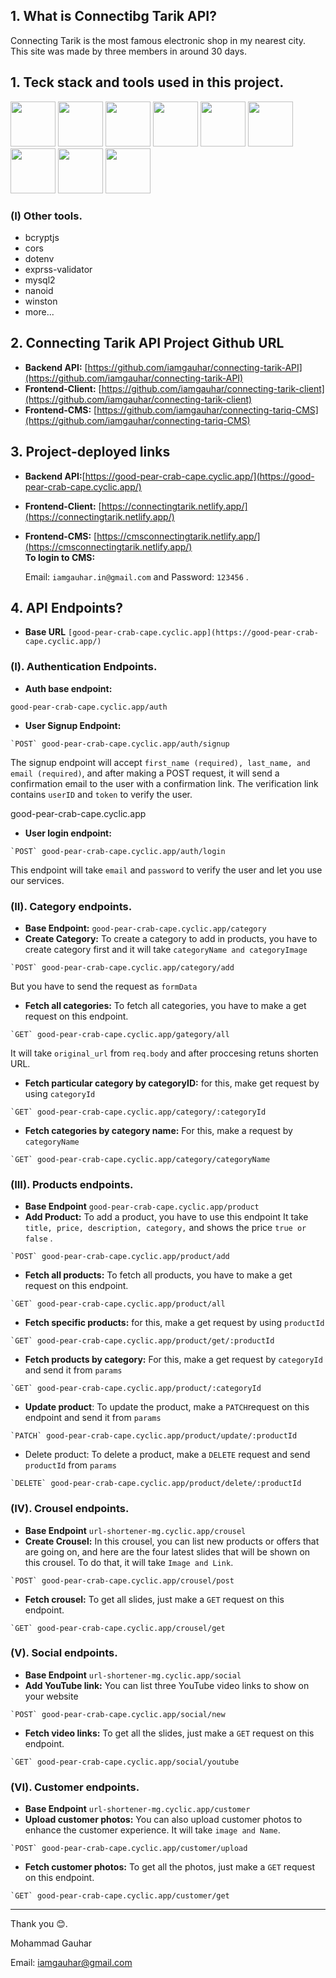 ## 1. What is Connectibg Tarik API?
Connecting Tarik is the most famous electronic shop in my nearest city. This site was made by three members in around 30 days.

## 1. Teck stack and tools used in this project.
 <p>
   <img style="width:72px" src="https://cdn.icon-icons.com/icons2/2699/PNG/512/reactjs_logo_icon_168875.png"/>
   <img style="width:72px" src="https://img.icons8.com/color/512/000000/javascript"/>
   <img style="width:72px" src="https://img.icons8.com/color/512/000000/tailwindcss"/>
   <img style="width:72px" src="https://img.icons8.com/color/512/000000/nodejs.png"/>
   <img style="width:72px" src="https://img.icons8.com/color/512/000000/express-js"/>
   <img style="width:72px" src="https://img.icons8.com/color/512/000000/mongodb"/>
   <img style="width:72px" src="https://img.icons8.com/color/512/000000/firebase"/>
   <img style="width:72px" src="https://nodemailer.com/nm_logo_200x136.png"/>
   <img style="width:72px" src="https://jwt.io/img/pic_logo.svg"/>
 </p>

### (I) Other tools.
 - bcryptjs
 - cors
 - dotenv
 - exprss-validator
 - mysql2
 - nanoid
 - winston
 - more...
 

## 2. Connecting Tarik API Project Github URL
- **Backend API:** [﻿https://github.com/iamgauhar/connecting-tarik-API](https://github.com/iamgauhar/connecting-tarik-API) 
- **Frontend-Client:** [﻿https://github.com/iamgauhar/connecting-tarik-client](https://github.com/iamgauhar/connecting-tarik-client) 
- **Frontend-CMS:** [﻿https://github.com/iamgauhar/connecting-tariq-CMS](https://github.com/iamgauhar/connecting-tariq-CMS) 
## 3. Project-deployed links
- **Backend API:**[﻿https://good-pear-crab-cape.cyclic.app/](https://good-pear-crab-cape.cyclic.app/) 
- **Frontend-Client:** [﻿https://connectingtarik.netlify.app/](https://connectingtarik.netlify.app/) 
- **Frontend-CMS:** [﻿https://cmsconnectingtarik.netlify.app/](https://cmsconnectingtarik.netlify.app/)  
**To login to CMS:**

     Email: `iamgauhar.in@gmail.com`  and  Password: `123456` .

## 4. API Endpoints?
- **Base URL** `﻿[﻿good-pear-crab-cape.cyclic.app](https://good-pear-crab-cape.cyclic.app/)` 
### (I). Authentication Endpoints.
- **Auth base endpoint:**
```
good-pear-crab-cape.cyclic.app/auth
```
- **User Signup Endpoint:**
```
`﻿POST` good-pear-crab-cape.cyclic.app/auth/signup
```
The signup endpoint will accept  `first_name (required), last_name, and email (required)`, and after making a POST request, it will send a confirmation email to the user with a confirmation link. The verification link contains `userID` and `token` to verify the user.

﻿good-pear-crab-cape.cyclic.app 

- **User login endpoint:**
```
`﻿POST` good-pear-crab-cape.cyclic.app/auth/login
```
This endpoint will take `email` and `password` to verify the user and let you use our services.

### (II). Category endpoints.
- **Base Endpoint:**  ﻿`good-pear-crab-cape.cyclic.app/category` 
- **Create Category:** To create a category to add in products, you have to create category first and it will take `categoryName and categoryImage` 
```
`﻿POST` good-pear-crab-cape.cyclic.app/category/add
```
But you have to send the request as `formData` 

- **Fetch all categories:** To fetch all categories, you have to make a get request on this endpoint.
```
`﻿GET` good-pear-crab-cape.cyclic.app/gategory/all
```
It will take `original_url` from `req.body` and after proccesing retuns shorten URL.

- **Fetch particular category by categoryID:** for this, make get request by using `categoryId` 
```
`﻿GET` good-pear-crab-cape.cyclic.app/category/:categoryId
```
- **Fetch categories by category name:** For this, make a request by `categoryName` 
```
`﻿GET` good-pear-crab-cape.cyclic.app/category/categoryName
```
### (III). Products endpoints.
- **Base Endpoint**  `good-pear-crab-cape.cyclic.app/product` 
- **Add Product:** To add a product, you have to use this endpoint It take `title, price, description, category,` and shows the price `true or false` .
```
`﻿POST` good-pear-crab-cape.cyclic.app/product/add
```
- **Fetch all products:** To fetch all products, you have to make a get request on this endpoint.
```
`﻿GET` good-pear-crab-cape.cyclic.app/product/all
```
- **Fetch specific products:** for this, make a get request by using `productId` 
```
`﻿GET` good-pear-crab-cape.cyclic.app/product/get/:productId
```
- **Fetch products by category:** For this, make a get request by `categoryId`  and send it from `params` 
```
`﻿GET` good-pear-crab-cape.cyclic.app/product/:categoryId
```
- **Update product**: To update the product, make a `PATCH`request on this endpoint and send it from `params` 
```
`﻿PATCH` good-pear-crab-cape.cyclic.app/product/update/:productId
```
- Delete product: To delete a product, make a `DELETE` request and send `productId` from `params` 
```
`﻿DELETE` good-pear-crab-cape.cyclic.app/product/delete/:productId
```
### (IV). Crousel endpoints.
- **Base Endpoint**  `url-shortener-mg.cyclic.app/crousel` 
- **Create Crousel:** In this crousel, you can list new products or offers that are going on, and here are the four latest slides that will be shown on this crousel. To do that, it will take `Image and Link`.
```
`﻿POST` good-pear-crab-cape.cyclic.app/crousel/post
```
- **Fetch crousel:** To get all slides, just make a `GET` request on this endpoint.
```
`﻿GET` good-pear-crab-cape.cyclic.app/crousel/get
```
### (V). Social endpoints.
- **Base Endpoint**  `url-shortener-mg.cyclic.app/social` 
- **Add YouTube link:** You can list three YouTube video links to show on your website
```
`﻿POST` good-pear-crab-cape.cyclic.app/social/new
```
- **Fetch video links:** To get all the slides, just make a `GET` request on this endpoint.
```
`﻿GET` good-pear-crab-cape.cyclic.app/social/youtube
```
### (VI). Customer endpoints.
- **Base Endpoint**  `url-shortener-mg.cyclic.app/customer` 
- **Upload customer photos:** You can also upload customer photos to enhance the customer experience. It will take `image and Name`.
```
`﻿POST` good-pear-crab-cape.cyclic.app/customer/upload
```
- **Fetch customer photos:** To get all the photos, just make a `GET` request on this endpoint.
```
`﻿GET` good-pear-crab-cape.cyclic.app/customer/get
```


---

Thank you 😊.

Mohammad Gauhar

Email: [﻿iamgauhar@gmail.com](mailto:iamgauhar@gmail.com) 

